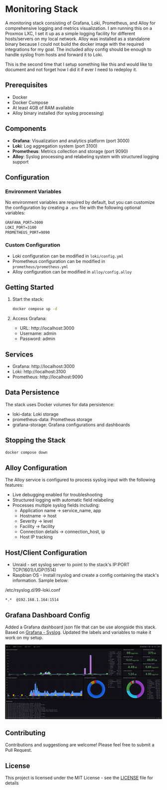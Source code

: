 # Monitoring Stack

A monitoring stack consisting of Grafana, Loki, Prometheus, and Alloy for comprehensive logging and metrics visualization. I am running this on a Proxmox LXC, I set it up as a simple logging facility for different hosts/servers on my local network. Alloy was installed as a standalone binary because I could not build the docker image with the required integrations for my goal. The included alloy config should be enough to handle syslog from hosts and forward it to Loki.

This is the second time that I setup something like this and would like to document and not forget how I did it if ever I need to redeploy it.

## Prerequisites

- Docker
- Docker Compose
- At least 4GB of RAM available
- Alloy binary installed (for syslog processing)

## Components

- **Grafana**: Visualization and analytics platform (port 3000)
- **Loki**: Log aggregation system (port 3100)
- **Prometheus**: Metrics collection and storage (port 9090)
- **Alloy**: Syslog processing and relabeling system with structured logging support

## Configuration

### Environment Variables
No environment variables are required by default, but you can customize the configuration by creating a `.env` file with the following optional variables:

```env
GRAFANA_PORT=3000
LOKI_PORT=3100
PROMETHEUS_PORT=9090
```

### Custom Configuration
- Loki configuration can be modified in `loki/config.yml`
- Prometheus configuration can be modified in `prometheus/prometheus.yml`
- Alloy configuration can be modified in `alloy/config.alloy`

## Getting Started

1. Start the stack:
   ```bash
   docker compose up -d
   ```

2. Access Grafana:
   - URL: http://localhost:3000
   - Username: admin
   - Password: admin

## Services

- Grafana: http://localhost:3000
- Loki: http://localhost:3100
- Prometheus: http://localhost:9090

## Data Persistence
The stack uses Docker volumes for data persistence:
- loki-data: Loki storage
- prometheus-data: Prometheus storage
- grafana-storage: Grafana configurations and dashboards

## Stopping the Stack

```bash
docker compose down
```

## Alloy Configuration

The Alloy service is configured to process syslog input with the following features:
- Live debugging enabled for troubleshooting
- Structured logging with automatic field relabeling
- Processes multiple syslog fields including:
  - Application name → service_name, app
  - Hostname → host
  - Severity → level
  - Facility → facility
  - Connection details → connection_host, ip
  - Host IP tracking
 
## Host/Client Configuration
- Unraid - set syslog server to point to the stack's IP:PORT TCP(1601)/UDP(1514) 
- Raspbian OS - Install rsyslog and create a config containing the stack's information. Sample below:

/etc/rsyslog.d/99-loki.conf
```
*.*  @192.168.1.164:1514
```

## Grafana Dashboard Config

Added a Grafana dashboard json file that can be use alongside this stack. Based on [Grafana - Syslog](https://grafana.com/grafana/dashboards/16061-syslog/). Updated the labels and variables to make it work on my setup.

![title](misc/dashboard-demo.png)


## Contributing

Contributions and suggestiong are welcome! Please feel free to submit a Pull Request.

## License

This project is licensed under the MIT License - see the [LICENSE](LICENSE) file for details
